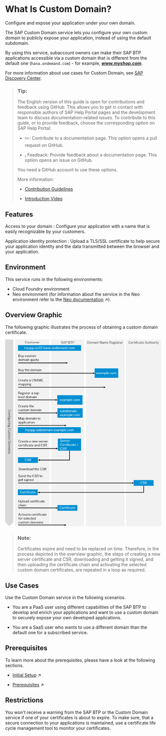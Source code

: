 <!-- loio4f4c3ff62fd2413089dce8a973620167 -->

<link rel="stylesheet" type="text/css" href="../css/sap-icons.css"/>

# What Is Custom Domain?

Configure and expose your application under your own domain. 

The SAP Custom Domain service lets you configure your own custom domain to publicly expose your application, instead of using the default subdomain.

By using this service, subaccount owners can make their SAP BTP applications accessible via a custom domain that is different from the default one \(`hana.ondemand.com`\) - for example, ***www.myshop.com***.

For more information about use cases for Custom Domain, see [SAP Discovery Center](https://discovery-center.cloud.sap/serviceCatalog/custom-domain?service_plan=custom-domain&region=all).

> ### Tip:  
> The English version of this guide is open for contributions and feedback using GitHub. This allows you to get in contact with responsible authors of SAP Help Portal pages and the development team to discuss documentation-related issues. To contribute to this guide, or to provide feedback, choose the corresponding option on SAP Help Portal:
> 
> -   :pencil2:: Contribute to a documentation page. This option opens a pull request on GitHub.
> 
> -   <span class="SAP-icons"></span> Feedback: Provide feedback about a documentation page. This option opens an issue on GitHub.
> 
> 
> You need a GitHub account to use these options.
> 
> More information:
> 
> -   [Contribution Guidelines](https://help.sap.com/docs/open-documentation-initiative/contribution-guidelines/readme.html)
> 
> -   [Introduction Video](https://www.youtube.com/watch?v=WJ0oarMlVW4)



<a name="loio4f4c3ff62fd2413089dce8a973620167__section_fmq_b34_wsb"/>

## Features

  Access to your domain 
 :   Configure your application with a name that is easily recognizable by your customers.

   Application identity protection 
 :   Upload a TLS/SSL certificate to help secure your application identity and the data transmitted between the browser and your application.

 

<a name="loio4f4c3ff62fd2413089dce8a973620167__section_qt3_hst_mpb"/>

## Environment

This service runs in the following environments:

-   Cloud Foundry environment
-   Neo environment \(for information about the service in the Neo environment refer to the [Neo documentation](https://help.sap.com/viewer/ea72206b834e4ace9cd834feed6c0e09/Cloud/en-US/98e655aacd1d4fc6a6ab23475b1afcd9.html "SAP Custom Domain service allows subaccount owners to make their SAP BTP applications accessible via a custom domain that is different from the default one (hana.ondemand.com) - for example www.myshop.com.") :arrow_upper_right:\).



<a name="loio4f4c3ff62fd2413089dce8a973620167__section_st3_hst_mpb"/>

## Overview Graphic

The following graphic illustrates the process of obtaining a custom domain certificate.

 ![](images/Custom_Domain_UI_Flowchart_e494326.png) 

> ### Note:  
> Certificates expire and need to be replaced on time. Therefore, in the process depicted in the overview graphic, the steps of creating a new server certificate and CSR, downloading and getting it signed, and then uploading the certificate chain and activating the selected custom domain certificates, are repeated in a loop as required.



<a name="loio4f4c3ff62fd2413089dce8a973620167__section_tt3_hst_mpb"/>

## Use Cases

Use the Custom Domain service in the following scenarios.

-   You are a PaaS user using different capabilities of the SAP BTP to develop and enrich your applications and want to use a custom domain to securely expose your own developed applications.

-   You are a SaaS user who wants to use a different domain than the default one for a subscribed service.




<a name="loio4f4c3ff62fd2413089dce8a973620167__section_ut3_hst_mpb"/>

## Prerequisites

To learn more about the prerequisites, please have a look at the following sections.

-   [Initial Setup](https://help.sap.com/viewer/74af813c7ee2457cb5eddca0cc70a0c1/Cloud/en-US/108177aea2a04d1b9006d96173bfa99a.html "This section provides information on the initial setup of the Custom Domain service in the Cloud Foundry environment.") :arrow_upper_right:

-   [Prerequisites](https://help.sap.com/viewer/74af813c7ee2457cb5eddca0cc70a0c1/Cloud/en-US/48cdbe7a64f3475586dc2f4d11c5603c.html "Before configuring custom domains, you have to make some preliminary steps and fulfill a number of prerequisites.") :arrow_upper_right:




<a name="loio4f4c3ff62fd2413089dce8a973620167__section_wt3_hst_mpb"/>

## Restrictions

You won't receive a warning from the SAP BTP or the Custom Domain service if one of your certificates is about to expire. To make sure, that a secure connection to your applications is maintained, use a certificate life cycle management tool to monitor your certificates.

